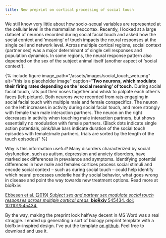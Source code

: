 ```yaml
---
title: New preprint on cortical processing of social touch
---
```


We still know very little about how socio-sexual variables are represented at the cellular level in the mammalian neocortex. Recently, I looked at a large dataset of neurons recorded during social facial touch and asked how the social context and ‘meaning’ of touch impacts the neural responses at the single cell and network level. Across multiple cortical regions, social context (partner sex) was a major determinant of single cell responses and population dynamics. In some regions, the neural response pattern also depended on the sex of the subject animal itself (another aspect of 'social context').

{% include figure image_path="/assets/images/social_touch_web.png" alt="this is a placeholder image" caption="**Two neurons, which modulate their firing rates depending on the 'social meaning' of touch.** During social facial touch, rats put their noses together and whisk to palpate each other's faces (left picture). Both neurons were recorded from rats engaging in social facial touch with multiple male and female conspecifics. The neuron on the left increases in activity during social facial touch, and more strongly with female than male interaction partners. The neuron on the right decreases in activity when touching male interaction partners, but shows essentially no modulation with female partners. (Black dots indicate single action potentials, pink/blue bars indicate duration of the social touch episodes with female/male partners, trials are sorted by the length of the touch episodes)" %}

Why is this information useful? Many disorders characterized by social dysfunction, such as autism, depression and anxiety disorders, have marked sex differences in prevalence and symptoms. Identifying potential differences in how male and females cortices process social stimuli and encode social context – such as during social touch – could help identify which neural processes underlie healthy social behavior, what goes wrong in disease and point the way towards new treatment options. Read more at bioRxiv:


[Ebbesen et al. (2019) *Subject sex and partner sex modulate social touch responses across multiple cortical areas.* **bioRxiv** 545434. doi: 10.1101/545434.](https://doi.org/10.1101/545434)

By the way, making the preprint look halfway decent in MS Word was a real struggle. I ended up generating a sort of biology preprint template with a bioRxiv–inspired design. I've put the template [on github](https://github.com/chrelli/bioRxiv-word-template). Feel free to download and use it.


<!--
{% include figure image_path="/assets/images/social_touch_web.png" alt="this is a placeholder image" caption="Social facial touch in rats" %}
-->
